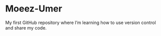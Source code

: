 # Moeez-Umer
My first GitHub repository where I’m learning how to use version control and share my code.
